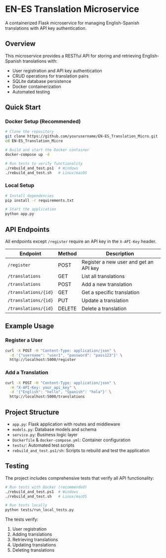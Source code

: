 # EN-ES Translation Microservice

A containerized Flask microservice for managing English-Spanish translations with API key authentication.

## Overview

This microservice provides a RESTful API for storing and retrieving English-Spanish translations with:

- User registration and API key authentication
- CRUD operations for translation pairs
- SQLite database persistence
- Docker containerization
- Automated testing

## Quick Start

### Docker Setup (Recommended)

```bash
# Clone the repository
git clone https://github.com/yourusername/EN-ES_Translation_Micro.git
cd EN-ES_Translation_Micro

# Build and start the Docker container
docker-compose up -d

# Run tests to verify functionality
./rebuild_and_test.ps1  # Windows
./rebuild_and_test.sh   # Linux/macOS
```

### Local Setup

```bash
# Install dependencies
pip install -r requirements.txt

# Start the application
python app.py
```

## API Endpoints

All endpoints except `/register` require an API key in the `X-API-Key` header.

| Endpoint             | Method | Description                            |
| -------------------- | ------ | -------------------------------------- |
| `/register`          | POST   | Register a new user and get an API key |
| `/translations`      | GET    | List all translations                  |
| `/translations`      | POST   | Add a new translation                  |
| `/translations/{id}` | GET    | Get a specific translation             |
| `/translations/{id}` | PUT    | Update a translation                   |
| `/translations/{id}` | DELETE | Delete a translation                   |

## Example Usage

### Register a User

```bash
curl -X POST -H "Content-Type: application/json" \
  -d '{"username": "user1", "password": "pass123"}' \
  http://localhost:5000/register
```

### Add a Translation

```bash
curl -X POST -H "Content-Type: application/json" \
  -H "X-API-Key: your_api_key" \
  -d '{"English": "hello", "Spanish": "hola"}' \
  http://localhost:5000/translations
```

## Project Structure

- `app.py`: Flask application with routes and middleware
- `models.py`: Database models and schema
- `service.py`: Business logic layer
- `Dockerfile` & `docker-compose.yml`: Container configuration
- `tests/`: Automated test scripts
- `rebuild_and_test.ps1/sh`: Scripts to rebuild and test the application

## Testing

The project includes comprehensive tests that verify all API functionality:

```bash
# Run tests with Docker (recommended)
./rebuild_and_test.ps1  # Windows
./rebuild_and_test.sh   # Linux/macOS

# Run tests locally
python tests/run_local_tests.py
```

The tests verify:

1. User registration
2. Adding translations
3. Retrieving translations
4. Updating translations
5. Deleting translations

